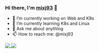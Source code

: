### Hi there, I'm [mixj93](https://xueli.li/) 👋

- 🔭 I’m currently working on Web and K8s
- 🌱 I’m currently learning K8s and Linux
- 💬 Ask me about anything
- 📫 How to reach me: @mixj93

<!--
**mixj93/mixj93** is a ✨ _special_ ✨ repository because its `README.md` (this file) appears on your GitHub profile.

Here are some ideas to get you started:

- 🔭 I’m currently working on ...
- 🌱 I’m currently learning ...
- 👯 I’m looking to collaborate on ...
- 🤔 I’m looking for help with ...
- 💬 Ask me about ...
- 📫 How to reach me: ...
- 😄 Pronouns: ...
- ⚡ Fun fact: ...
-->

<a href="https://github.com/mixj93">
  <img align="center" src="https://mixj93-github-readme-stats.vercel.app/api?username=mixj93&hide=contribs&count_private=true&show_icons=true" />
</a>
<a href="https://github.com/mixj93">
  <img align="center" src="https://mixj93-github-readme-stats.vercel.app/api/top-langs/?username=mixj93&layout=compact" />
</a>
